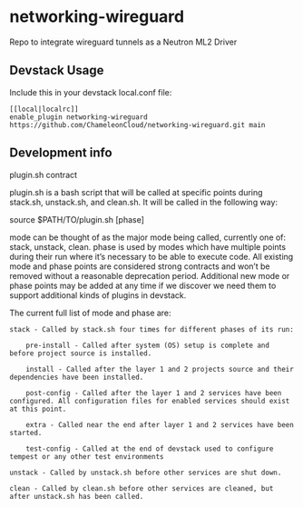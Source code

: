 # networking-wireguard
Repo to integrate wireguard tunnels as a Neutron ML2 Driver


## Devstack Usage

Include this in your devstack local.conf file:

```
[[local|localrc]]
enable_plugin networking-wireguard https://github.com/ChameleonCloud/networking-wireguard.git main
```





## Development info

plugin.sh contract

plugin.sh is a bash script that will be called at specific points during stack.sh, unstack.sh, and clean.sh. It will be called in the following way:

source $PATH/TO/plugin.sh <mode> [phase]

mode can be thought of as the major mode being called, currently one of: stack, unstack, clean. phase is used by modes which have multiple points during their run where it’s necessary to be able to execute code. All existing mode and phase points are considered strong contracts and won’t be removed without a reasonable deprecation period. Additional new mode or phase points may be added at any time if we discover we need them to support additional kinds of plugins in devstack.

The current full list of mode and phase are:

    stack - Called by stack.sh four times for different phases of its run:

        pre-install - Called after system (OS) setup is complete and before project source is installed.

        install - Called after the layer 1 and 2 projects source and their dependencies have been installed.

        post-config - Called after the layer 1 and 2 services have been configured. All configuration files for enabled services should exist at this point.

        extra - Called near the end after layer 1 and 2 services have been started.

        test-config - Called at the end of devstack used to configure tempest or any other test environments

    unstack - Called by unstack.sh before other services are shut down.

    clean - Called by clean.sh before other services are cleaned, but after unstack.sh has been called.

